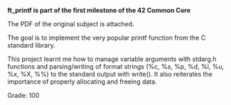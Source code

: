 **ft_printf is part of the first milestone of the 42 Common Core**

The PDF of the original subject is attached.

The goal is to implement the very popular printf function from the C standard library.

This project learnt me how to manage variable arguments with stdarg.h functions and parsing/writing of format strings (%c, %s, %p, %d, %i, %u, %x, %X, %%) to the standard output with write().
It also reiterates the importance of properly allocating and freeing data.

Grade: 100
